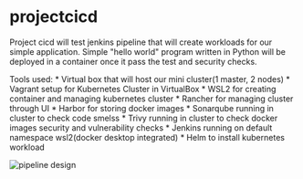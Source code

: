 # projectcicd
Project cicd will test jenkins pipeline that will create workloads for our simple application. Simple "hello world" program written in Python will be deployed in a container once it pass the test and security checks.

Tools used:
          * Virtual box that will host our mini cluster(1 master, 2 nodes)
          * Vagrant setup for Kubernetes Cluster in VirtualBox
          * WSL2 for creating container and managing kubernetes cluster
          * Rancher for managing cluster through UI
          * Harbor for storing docker images
          * Sonarqube running in cluster to check code smelss
          * Trivy running in cluster to check docker images security and vulnerability checks
          * Jenkins running on default namespace wsl2(docker desktop integrated)
          * Helm to install kubernetes workload



![pipeline design](https://github.com/rpmacaspac/projectcicd/assets/15140570/8cf58352-ca0c-4b7b-976d-2e8b2f95c30c)
